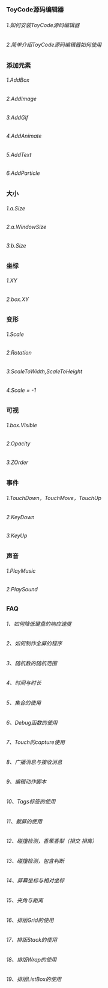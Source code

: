 ### ToyCode源码编辑器
###### 1.如何安装ToyCode源码编辑器
###### 2.简单介绍ToyCode源码编辑器如何使用

### 添加元素
###### 1.AddBox
###### 2.AddImage
###### 3.AddGif
###### 4.AddAnimate
###### 5.AddText
###### 6.AddParticle

### 大小
###### 1.a.Size
###### 2.a.WindowSize
###### 3.b.Size

### 坐标
###### 1.XY
###### 2.box.XY

### 变形
###### 1.Scale
###### 2.Rotation
###### 3.ScaleToWidth,ScaleToHeight
###### 4.Scale = -1

### 可视
###### 1.box.Visible
###### 2.Opacity
###### 3.ZOrder


### 事件
###### 1.TouchDown，TouchMove，TouchUp
###### 2.KeyDown
###### 3.KeyUp

### 声音
###### 1.PlayMusic
###### 2.PlaySound

### FAQ
###### 1、如何降低键盘的响应速度
###### 2、如何制作全屏的程序
###### 3、随机数的随机范围
###### 4、时间与时长
###### 5、集合的使用
###### 6、Debug函数的使用
###### 7、Touch的capture使用
###### 8、广播消息与接收消息
###### 9、编辑动作脚本
###### 10、Tags标签的使用
###### 11、截屏的使用
###### 12、碰撞检测，香蕉香梨（相交 相离）
###### 13、碰撞检测，包含判断
###### 14、屏幕坐标与相对坐标
###### 15、夹角与距离
###### 16、排版Grid的使用
###### 17、排版Stack的使用
###### 18、排版Wrap的使用
###### 19、排版ListBox的使用
